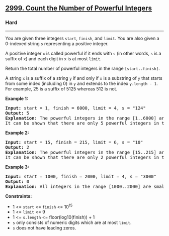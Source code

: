 <h2><a href="https://leetcode.com/problems/count-the-number-of-powerful-integers">2999. Count the Number of Powerful Integers</a></h2>
<h3>Hard</h3>
<hr>
<p>You are given three integers <code>start</code>, <code>finish</code>, and <code>limit</code>. You are also given a 0-indexed string <code>s</code> representing a positive integer.</p>
<p>A positive integer <code>x</code> is called powerful if it ends with <code>s</code> (in other words, <code>s</code> is a suffix of <code>x</code>) and each digit in <code>x</code> is at most <code>limit</code>.</p>
<p>Return the total number of powerful integers in the range <code>[start..finish]</code>.</p>
<p>A string <code>x</code> is a suffix of a string <code>y</code> if and only if <code>x</code> is a substring of <code>y</code> that starts from some index (including 0) in <code>y</code> and extends to the index <code>y.length - 1</code>. For example, 25 is a suffix of 5125 whereas 512 is not.</p>
<p><strong>Example 1:</strong></p>
<pre>
<strong>Input:</strong> start = 1, finish = 6000, limit = 4, s = "124"
<strong>Output:</strong> 5
<strong>Explanation:</strong> The powerful integers in the range [1..6000] are 124, 1124, 2124, 3124, and 4124. All these integers have each digit <= 4, and "124" as a suffix. Note that 5124 is not a powerful integer because the first digit is 5 which is greater than 4.
It can be shown that there are only 5 powerful integers in this range.
</pre>
<p><strong>Example 2:</strong></p>
<pre>
<strong>Input:</strong> start = 15, finish = 215, limit = 6, s = "10"
<strong>Output:</strong> 2
<strong>Explanation:</strong> The powerful integers in the range [15..215] are 110 and 210. All these integers have each digit <= 6, and "10" as a suffix.
It can be shown that there are only 2 powerful integers in this range.
</pre>
<p><strong>Example 3:</strong></p>
<pre>
<strong>Input:</strong> start = 1000, finish = 2000, limit = 4, s = "3000"
<strong>Output:</strong> 0
<strong>Explanation:</strong> All integers in the range [1000..2000] are smaller than 3000, hence "3000" cannot be a suffix of any integer in this range.
</pre>
<p><strong>Constraints:</strong></p>
<ul>
  <li>1 <= <code>start</code> <= <code>finish</code> <= 10<sup>15</sup></li>
  <li>1 <= <code>limit</code> <= 9</li>
  <li>1 <= <code>s.length</code> <= floor(log10(finish)) + 1</li>
  <li><code>s</code> only consists of numeric digits which are at most <code>limit</code>.</li>
  <li><code>s</code> does not have leading zeros.</li>
</ul>
